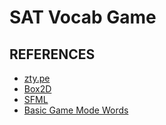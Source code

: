 # SAT Vocab Game

## REFERENCES

- [zty.pe](https://zty.pe/)
- [Box2D](https://github.com/erincatto/Box2D)
- [SFML](https://www.sfml-dev.org/index.php)
- [Basic Game Mode Words](http://www.wordfrequency.info)
